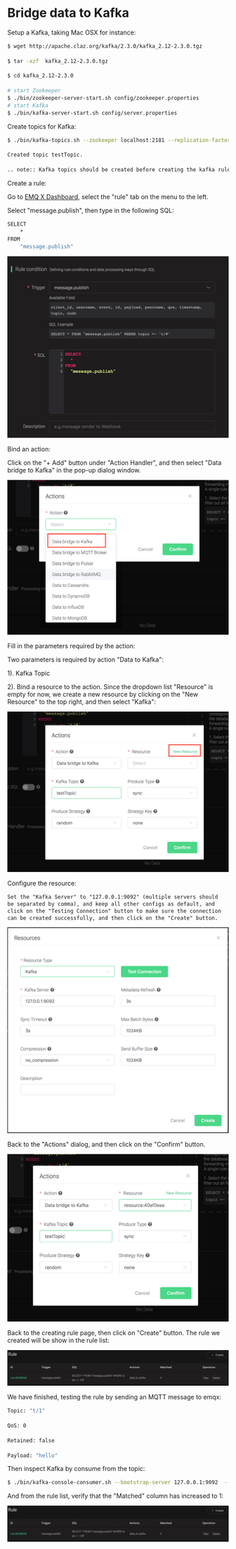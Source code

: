 # Bridge data to Kafka

Setup a Kafka, taking Mac OSX for instance:

```bash
$ wget http://apache.claz.org/kafka/2.3.0/kafka_2.12-2.3.0.tgz

$ tar -xzf  kafka_2.12-2.3.0.tgz

$ cd kafka_2.12-2.3.0

# start Zookeeper
$ ./bin/zookeeper-server-start.sh config/zookeeper.properties
# start Kafka
$ ./bin/kafka-server-start.sh config/server.properties
```


Create topics for
    Kafka:

```bash
$ ./bin/kafka-topics.sh --zookeeper localhost:2181 --replication-factor 1 --partitions 1 --topic testTopic --create

Created topic testTopic.

.. note:: Kafka topics should be created before creating the kafka rule, or the rule creation would not success.
```

Create a rule:

Go to [EMQ X Dashboard](http://127.0.0.1:18083/#/rules), select the
"rule" tab on the menu to the left.

Select "message.publish", then type in the following SQL:

```bash
SELECT
    *
FROM
    "message.publish"
```

![image](./assets/rule-engine/mysql_sql_1.png)

Bind an action:

Click on the "+ Add" button under "Action Handler", and then select
    "Data bridge to Kafka" in the pop-up dialog window.

![image](./assets/rule-engine/kafka_action_0.png)

Fill in the parameters required by the action:

Two parameters is required by action "Data to Kafka":

1). Kafka Topic

2). Bind a resource to the action. Since the dropdown list "Resource"
is empty for now, we create a new resource by clicking on the "New
Resource" to the top right, and then select "Kafka":

![image](./assets/rule-engine/kafka_action_1.png)

Configure the resource:
```
Set the "Kafka Server" to "127.0.0.1:9092" (multiple servers should
be separated by comma), and keep all other configs as default, and
click on the "Testing Connection" button to make sure the connection
can be created successfully, and then click on the "Create" button.
```
![image](./assets/rule-engine/kafka_resource_0.png)

Back to the "Actions" dialog, and then click on the "Confirm"
    button.

![image](./assets/rule-engine/kafka_action_2.png)

Back to the creating rule page, then click on "Create" button. The
    rule we created will be show in the rule list:

![image](./assets/rule-engine/kafka_rule_overview_0.png)

We have finished, testing the rule by sending an MQTT message to
    emqx:

```bash
Topic: "t/1"

QoS: 0

Retained: false

Payload: "hello"
```

Then inspect Kafka by consume from the
topic:

```bash
$ ./bin/kafka-console-consumer.sh --bootstrap-server 127.0.0.1:9092  --topic testTopic --from-beginning
```

And from the rule list, verify that the "Matched" column has increased
to 1:

![image](./assets/rule-engine/kafka_rule_overview_0.png)
